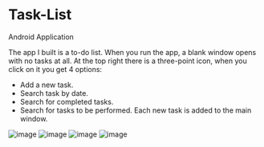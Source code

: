 # Task-List
Android Application

The app I built is a to-do list.
When you run the app, a blank window opens with no tasks at all.
At the top right there is a three-point icon, when you click on it you get 4 options:
- Add a new task.
- Search task by date.
- Search for completed tasks.
- Search for tasks to be performed.
Each new task is added to the main window.

![image](https://user-images.githubusercontent.com/71648977/133291050-d7c4921d-f918-4938-b7dd-0f0cb7cee58c.png)   ![image](https://user-images.githubusercontent.com/71648977/133290986-6aaeddec-c6ee-4625-bd13-128cf5b5b233.png)   ![image](https://user-images.githubusercontent.com/71648977/133291380-662d837e-5873-49b1-9d2f-89527b70dd61.png)   ![image](https://user-images.githubusercontent.com/71648977/133291241-a8087736-b5c8-410b-81d6-8e98c78e3609.png)

